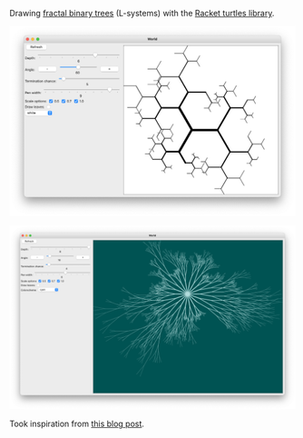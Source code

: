 Drawing [fractal binary trees](https://en.wikipedia.org/wiki/L-system#Example_2:_fractal_(binary)_tree) (L-systems)
with the [Racket turtles library](https://docs.racket-lang.org/turtles/index.html).

![](./hex-tree.png)

![](./ss2.png)

Took inspiration from [this blog post](https://www.leonrische.me/pages/generative_art_with_cfgs.html).